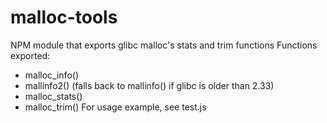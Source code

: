 # malloc-tools
NPM module that exports glibc malloc's stats and trim functions
Functions exported:
 - malloc_info()
 - mallinfo2() (falls back to mallinfo() if glibc is older than 2.33)
 - malloc_stats()
 - malloc_trim()
For usage example, see test.js

